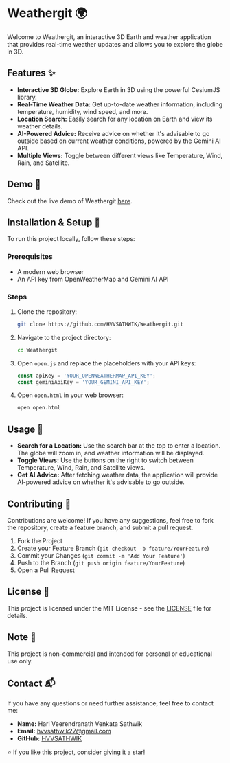 # Weathergit 🌍

Welcome to Weathergit, an interactive 3D Earth and weather application that provides real-time weather updates and allows you to explore the globe in 3D.

## Features ✨
- **Interactive 3D Globe:** Explore Earth in 3D using the powerful CesiumJS library.
- **Real-Time Weather Data:** Get up-to-date weather information, including temperature, humidity, wind speed, and more.
- **Location Search:** Easily search for any location on Earth and view its weather details.
- **AI-Powered Advice:** Receive advice on whether it's advisable to go outside based on current weather conditions, powered by the Gemini AI API.
- **Multiple Views:** Toggle between different views like Temperature, Wind, Rain, and Satellite.

## Demo 🎥
Check out the live demo of Weathergit [here](#).

## Installation & Setup 🚀
To run this project locally, follow these steps:

### Prerequisites
- A modern web browser
- An API key from OpenWeatherMap and Gemini AI API

### Steps
1. Clone the repository:
    ```bash
    git clone https://github.com/HVVSATHWIK/Weathergit.git
    ```

2. Navigate to the project directory:
    ```bash
    cd Weathergit
    ```

3. Open `open.js` and replace the placeholders with your API keys:
    ```javascript
    const apiKey = 'YOUR_OPENWEATHERMAP_API_KEY';
    const geminiApiKey = 'YOUR_GEMINI_API_KEY';
    ```

4. Open `open.html` in your web browser:
    ```bash
    open open.html
    ```

## Usage 📖
- **Search for a Location:** Use the search bar at the top to enter a location. The globe will zoom in, and weather information will be displayed.
- **Toggle Views:** Use the buttons on the right to switch between Temperature, Wind, Rain, and Satellite views.
- **Get AI Advice:** After fetching weather data, the application will provide AI-powered advice on whether it's advisable to go outside.

## Contributing 🤝
Contributions are welcome! If you have any suggestions, feel free to fork the repository, create a feature branch, and submit a pull request.

1. Fork the Project
2. Create your Feature Branch (`git checkout -b feature/YourFeature`)
3. Commit your Changes (`git commit -m 'Add Your Feature'`)
4. Push to the Branch (`git push origin feature/YourFeature`)
5. Open a Pull Request

## License 📜
This project is licensed under the MIT License - see the [LICENSE](LICENSE) file for details.

## Note 📌
This project is non-commercial and intended for personal or educational use only.

## Contact 📬
If you have any questions or need further assistance, feel free to contact me:

- **Name:** Hari Veerendranath Venkata Sathwik
- **Email:** hvvsathwik27@gmail.com
- **GitHub:** [HVVSATHWIK](https://github.com/HVVSATHWIK)

⭐ If you like this project, consider giving it a star!
